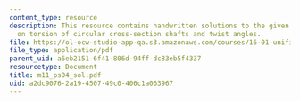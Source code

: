 ```yaml
---
content_type: resource
description: This resource contains handwritten solutions to the given problem set
  on torsion of circular cross-section shafts and twist angles.
file: https://ol-ocw-studio-app-qa.s3.amazonaws.com/courses/16-01-unified-engineering-i-ii-iii-iv-fall-2005-spring-2006/a2dc90762a19450749c0406c1a063967_m11_ps04_sol.pdf
file_type: application/pdf
parent_uid: a6eb2151-6f41-806d-94ff-dc83eb5f4337
resourcetype: Document
title: m11_ps04_sol.pdf
uid: a2dc9076-2a19-4507-49c0-406c1a063967
---
```

